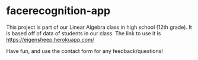 # facerecognition-app

This project is part of our Linear Algebra class in high school (12th grade). It is based off of data of students in our class. The link to use it is https://eigensheep.herokuapp.com/ 

Have fun, and use the contact form for any feedback/questions!
